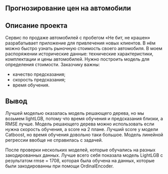 ## Прогнозирование цен на автомобили

## Описание проекта
Сервис по продаже автомобилей с пробегом «Не бит, не крашен» разрабатывает приложение для привлечения новых клиентов. В нём можно быстро узнать рыночную стоимость своего автомобиля. В моем распоряжении исторические данные: технические характеристики, комплектации и цены автомобилей. Нужно построить модель для определения стоимости.
Заказчику важны:
- качество предсказания;
- скорость предсказания;
- время обучения.


## Вывод 
Лучшей моделью оказалась модель решающего дерева, но мы возьмем lightLGB, потому что время обучения и предсказания близки, а RMSE лучше. Модель решающего дерева можно использовать если нужна скорость обучения, а score на 2 плане. Лучший score у модели Catboost, но время обучения довольно таки большое. Модель линейной регрессии ввобще не справилась с задачей.

После проверки нескольких моделей, которые обучались на разных закодированных данных. Лучше всего себя показала модель LightLGB с результатом rmse = 1708, которая была обучена на данных, которые были закодированны при помощи OrdinalEncoder.
